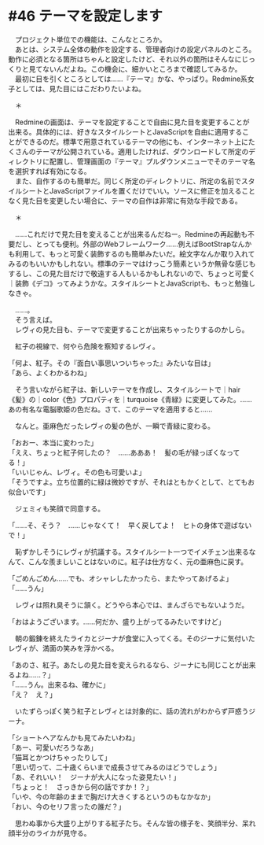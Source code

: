 # #46 テーマを設定します

　プロジェクト単位での機能は、こんなところか。  
　あとは、システム全体の動作を設定する、管理者向けの設定パネルのところ。動作に必須となる箇所はちゃんと設定したけど、それ以外の箇所はそんなにじっくりと見てないんだよね。この機会に、細かいところまで確認してみるか。  
　最初に目を引くところとしては……『テーマ』かな、やっぱり。Redmine系女子としては、見た目にはこだわりたいよね。

　＊

　Redmineの画面は、テーマを設定することで自由に見た目を変更することが出来る。具体的には、好きなスタイルシートとJavaScriptを自由に適用することができるのだ。標準で用意されているテーマの他にも、インターネット上にたくさんのテーマが公開されている。適用したければ、ダウンロードして所定のディレクトリに配置し、管理画面の『テーマ』プルダウンメニューでそのテーマ名を選択すれば有効になる。  
　また、自作するのも簡単だ。同じく所定のディレクトリに、所定の名前でスタイルシートとJavaScriptファイルを置くだけでいい。ソースに修正を加えることなく見た目を変更したい場合に、テーマの自作は非常に有効な手段である。

　＊

　……これだけで見た目を変えることが出来るんだねー。Redmineの再起動も不要だし、とっても便利。外部のWebフレームワーク……例えばBootStrapなんかも利用して、もっと可愛く装飾するのも簡単みたいだ。絵文字なんか取り入れてみるのもいいかもしれない。標準のテーマはけっこう簡素というか無骨な感じもするし、この見た目だけで敬遠する人もいるかもしれないので、ちょっと可愛く｜装飾《デコ》ってみようかな。スタイルシートとJavaScriptも、もっと勉強しなきゃ。

　……。  
　そう言えば。  
　レヴィの見た目も、テーマで変更することが出来ちゃったりするのかしら。

　紅子の視線で、何やら危険を察知するレヴィ。

「何よ、紅子。その『面白い事思いついちゃった』みたいな目は」  
「あら、よくわかるわね」

　そう言いながら紅子は、新しいテーマを作成し、スタイルシートで｜hair《髪》の｜color《色》プロパティを｜turquoise《青緑》に変更してみた。……あの有名な電脳歌姫の色だね。さて、このテーマを適用すると……

　なんと。亜麻色だったレヴィの髪の色が、一瞬で青緑に変わる。

「おおー、本当に変わった」  
「ええ、ちょっと紅子何したの？　……あああ！　髪の毛が緑っぽくなってる！」  
「いいじゃん、レヴィ。その色も可愛いよ」  
「そうですよ。立ち位置的に緑は微妙ですが、それはともかくとして、とてもお似合いです」

　ジェミィも笑顔で同意する。

「……そ、そう？　……じゃなくて！　早く戻してよ！　ヒトの身体で遊ばないで！」

　恥ずかしそうにレヴィが抗議する。スタイルシート一つでイメチェン出来るなんて、こんな羨ましいことはないのに。紅子は仕方なく、元の亜麻色に戻す。

「ごめんごめん……でも、オシャレしたかったら、またやってあげるよ」  
「……うん」

　レヴィは照れ臭そうに頷く。どうやら本心では、まんざらでもないようだ。

「おはようございます。……何だか、盛り上がってるみたいですけど」

　朝の鍛錬を終えたライカとジーナが食堂に入ってくる。そのジーナに気付いたレヴィが、満面の笑みを浮かべる。

「あのさ、紅子。あたしの見た目を変えられるなら、ジーナにも同じことが出来るよね……？」  
「……うん。出来るね、確かに」  
「え？　え？」  

　いたずらっぽく笑う紅子とレヴィとは対象的に、話の流れがわからず戸惑うジーナ。

「ショートヘアなんかも見てみたいわね」  
「あー、可愛いだろうなあ」  
「猫耳とかつけちゃったりして」  
「思い切って、二十歳くらいまで成長させてみるのはどうでしょう」  
「あ、それいい！　ジーナが大人になった姿見たい！」  
「ちょっと！　さっきから何の話ですか！？」  
「いや、今の年齢のままで胸だけ大きくするというのもなかなか」  
「おい、今のセリフ言ったの誰だ？」

　思わぬ事から大盛り上がりする紅子たち。そんな皆の様子を、笑顔半分、呆れ顔半分のライカが見守る。
